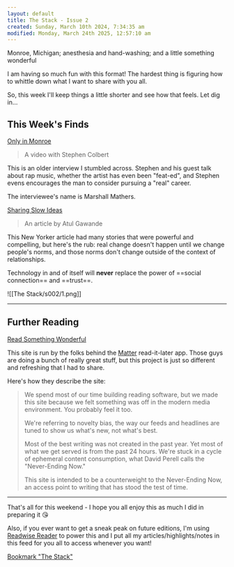 ```yaml
---
layout: default
title: The Stack - Issue 2
created: Sunday, March 10th 2024, 7:34:35 am
modified: Monday, March 24th 2025, 12:57:10 am
---
```


Monroe, Michigan; anesthesia and hand-washing; and a little something wonderful

I am having so much fun with this format! The hardest thing is figuring how to whittle down what I want to share with you all.

So, this week I'll keep things a little shorter and see how that feels. Let dig in...

## This Week's Finds

[Only in Monroe](https://youtu.be/voAzz7hRuVE)

> A video with Stephen Colbert

This is an older interview I stumbled across. Stephen and his guest talk about rap music, whether the artist has even been "feat-ed", and Stephen evens encourages the man to consider pursuing a "real" career.

The interviewee's name is Marshall Mathers.

[Sharing Slow Ideas](https://readwise.io/reader/shared/01h49ds7kym6spcff9qy3bpcp2)

> An article by Atul Gawande

This New Yorker article had many stories that were powerful and compelling, but here's the rub: real change doesn't happen until we change people's norms, and those norms don't change outside of the context of relationships.

Technology in and of itself will **never** replace the power of ==social connection== and ==trust==.

![[The Stack/s002/1.png]]

---

## Further Reading

[Read Something Wonderful](https://readsomethingwonderful.com/)

This site is run by the folks behind the [Matter](https://hq.getmatter.com/) read-it-later app. Those guys are doing a bunch of really great stuff, but this project is just so different and refreshing that I had to share.

Here's how they describe the site:

> We spend most of our time building reading software, but we made this site because we felt something was off in the modern media environment. You probably feel it too.
>
> We're referring to novelty bias, the way our feeds and headlines are tuned to show us what's new, not what's best.
>
> Most of the best writing was not created in the past year. Yet most of what we get served is from the past 24 hours. We're stuck in a cycle of ephemeral content consumption, what David Perell calls the "Never-Ending Now."
>
> This site is intended to be a counterweight to the Never-Ending Now, an access point to writing that has stood the test of time.

---

That's all for this weekend - I hope you all enjoy this as much I did in preparing it 😘

Also, if you ever want to get a sneak peak on future editions, I'm using [Readwise Reader](https://readwise.io/i/zack942) to power this and I put all my articles/highlights/notes in this feed for you all to access whenever you want!

[Bookmark "The Stack"](https://readwise.io/reader/view/087986e9-c9fb-49fe-96a8-4e7de68f146a)